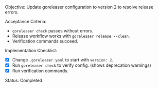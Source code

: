 Objective: Update goreleaser configuration to version 2 to resolve release errors.

Acceptance Criteria:
- `goreleaser check` passes without errors.
- Release workflow works with `goreleaser release --clean`.
- Verification commands succeed.

Implementation Checklist:
- [x] Change `.goreleaser.yaml` to start with `version: 2`.
- [x] Run `goreleaser check` to verify config. (shows deprecation warnings)
- [x] Run verification commands.

Status: Completed
